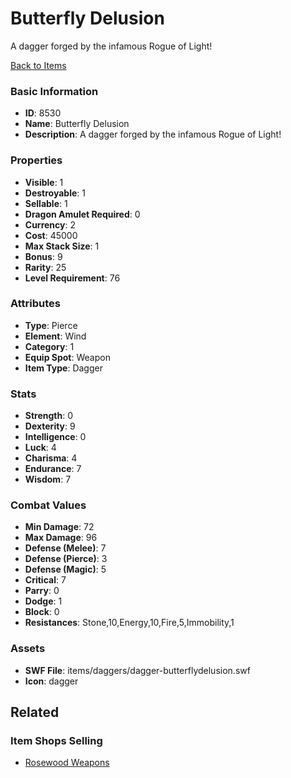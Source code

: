 # Butterfly Delusion

A dagger forged by the infamous Rogue of Light!

[Back to Items](../items.md)

### Basic Information

- **ID**: 8530
- **Name**: Butterfly Delusion
- **Description**: A dagger forged by the infamous Rogue of Light!

### Properties

- **Visible**: 1
- **Destroyable**: 1
- **Sellable**: 1
- **Dragon Amulet Required**: 0
- **Currency**: 2
- **Cost**: 45000
- **Max Stack Size**: 1
- **Bonus**: 9
- **Rarity**: 25
- **Level Requirement**: 76

### Attributes

- **Type**: Pierce
- **Element**: Wind
- **Category**: 1
- **Equip Spot**: Weapon
- **Item Type**: Dagger

### Stats

- **Strength**: 0
- **Dexterity**: 9
- **Intelligence**: 0
- **Luck**: 4
- **Charisma**: 4
- **Endurance**: 7
- **Wisdom**: 7

### Combat Values

- **Min Damage**: 72
- **Max Damage**: 96
- **Defense (Melee)**: 7
- **Defense (Pierce)**: 3
- **Defense (Magic)**: 5
- **Critical**: 7
- **Parry**: 0
- **Dodge**: 1
- **Block**: 0
- **Resistances**: Stone,10,Energy,10,Fire,5,Immobility,1

### Assets

- **SWF File**: items/daggers/dagger-butterflydelusion.swf
- **Icon**: dagger

## Related

### Item Shops Selling

- [Rosewood Weapons](../item-shops/301-rosewood-weapons.md)


